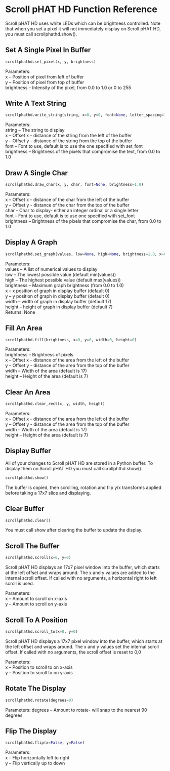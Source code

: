 # Scroll pHAT HD Function Reference

Scroll pHAT HD uses white LEDs which can be brightness controlled. Note that when you set a pixel it will not immediately display on Scroll pHAT HD, you must call scrollphathd.show().

## Set A Single Pixel In Buffer

```python
scrollphathd.set_pixel(x, y, brightness)
```

Parameters:  
x – Position of pixel from left of buffer  
y – Position of pixel from top of buffer  
brightness – Intensity of the pixel, from 0.0 to 1.0 or 0 to 255  

## Write A Text String

```python
scrollphathd.write_string(string, x=0, y=0, font=None, letter_spacing=1, brightness=1.0)
```

Parameters:  
string – The string to display  
x – Offset x - distance of the string from the left of the buffer  
y – Offset y - distance of the string from the top of the buffer  
font – Font to use, default is to use the one specified with set_font  
brightness – Brightness of the pixels that compromise the text, from 0.0 to 1.0  

## Draw A Single Char

```python
scrollphathd.draw_char(x, y, char, font=None, brightness=1.0)
```

Parameters:  
x – Offset x - distance of the char from the left of the buffer  
y – Offset y - distance of the char from the top of the buffer  
char – Char to display- either an integer ordinal or a single letter  
font – Font to use, default is to use one specified with set_font  
brightness – Brightness of the pixels that compromise the char, from 0.0 to 1.0  

## Display A Graph

```python
scrollphathd.set_graph(values, low=None, high=None, brightness=1.0, x=0, y=0, width=None, height=None)
```

Parameters:  
values – A list of numerical values to display  
low – The lowest possible value (default min(values))  
high – The highest possible value (default max(values))  
brightness – Maximum graph brightness (from 0.0 to 1.0)  
x – x position of graph in display buffer (default 0)  
y – y position of graph in display buffer (default 0)  
width – width of graph in display buffer (default 17)  
height – height of graph in display buffer (default 7)  
Returns: None  

## Fill An Area

```python
scrollphathd.fill(brightness, x=0, y=0, width=0, height=0)
```

Parameters:  
brightness – Brightness of pixels  
x – Offset x - distance of the area from the left of the buffer  
y – Offset y - distance of the area from the top of the buffer  
width – Width of the area (default is 17)  
height – Height of the area (default is 7)  

## Clear An Area
```python
scrollphathd.clear_rect(x, y, width, height)
```

Parameters:  
x – Offset x - distance of the area from the left of the buffer  
y – Offset y - distance of the area from the top of the buffer  
width – Width of the area (default is 17)  
height – Height of the area (default is 7)  

## Display Buffer
All of your changes to Scroll pHAT HD are stored in a Python buffer. To display them on Scroll pHAT HD you must call scrollphthd.show().

```python
scrollphathd.show()
```

The buffer is copied, then scrolling, rotation and flip y/x transforms applied before taking a 17x7 slice and displaying.

## Clear Buffer

```python
scrollphathd.clear()
```

You must call show after clearing the buffer to update the display.

## Scroll The Buffer

```python
scrollphathd.scroll(x=0, y=0)
```

Scroll pHAT HD displays an 17x7 pixel window into the buffer, which starts at the left offset and wraps around.
The x and y values are added to the internal scroll offset. If called with no arguments, a horizontal right to left scroll is used.

Parameters:  
x – Amount to scroll on x-axis  
y – Amount to scroll on y-axis  

## Scroll To A Position

```python
scrollphathd.scroll_to(x=0, y=0)
```

Scroll pHAT HD displays a 17x7 pixel window into the buffer, which starts at the left offset and wraps around.
The x and y values set the internal scroll offset. If called with no arguments, the scroll offset is reset to 0,0

Parameters:  
x – Position to scroll to on x-axis  
y – Position to scroll to on y-axis  

## Rotate The Display

```python
scrollphathd.rotate(degrees=0)
```

Parameters:	degrees – Amount to rotate- will snap to the nearest 90 degrees


## Flip The Display

```python
scrollphathd.flip(x=False, y=False)
```

Parameters:  
x – Flip horizontally left to right  
y – Flip vertically up to down  
